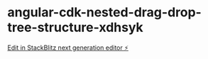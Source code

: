 # angular-cdk-nested-drag-drop-tree-structure-xdhsyk

[Edit in StackBlitz next generation editor ⚡️](https://stackblitz.com/~/github.com/YeguaXD/angular-cdk-nested-drag-drop-tree-structure-xdhsyk)